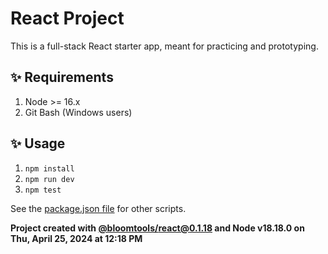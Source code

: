 # React Project

This is a full-stack React starter app, meant for practicing and prototyping.

## ✨ Requirements

1. Node >= 16.x
2. Git Bash (Windows users)

## ✨ Usage

1. `npm install`
2. `npm run dev`
3. `npm test`

See the [package.json file](./package.json) for other scripts.

**Project created with [@bloomtools/react@0.1.18](https://github.com/bloominstituteoftechnology/npm-tools-react) and Node v18.18.0 on Thu, April 25, 2024 at 12:18 PM**
